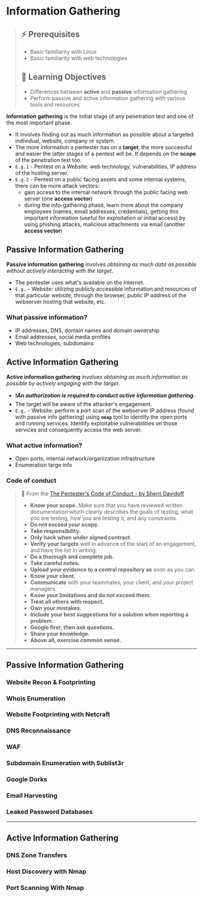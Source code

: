 # Information Gathering

> ## ⚡ Prerequisites
>
> - Basic familiarity with Linux
> - Basic familiarity with web technologies
>
> ## 📕 Learning Objectives
>
> - Differences between **active** and **passive** information gathering
> - Perform passive and active information gathering with various tools and resources
>

**Information gathering** is the initial stage of any penetration test and one of the most important phase.

- It involves finding out as much information as possible about a targeted individual, website, company or system.
- The more information a pentester has on a **target**, the more successful and easier the latter stages of a pentest will be. It depends on the **scope** of the penetration test too.
- `E.g.1` - Pentest on a Website: web technology, vulnerabilities, IP address of the hosting server.
- `E.g.2` - Pentest on a public facing assets and some internal systems, there can be more attack vectors:
  - gain access to the internal network through the public facing web server (one **access vector**)
  - during the info-gathering phase, learn more about the company employees (names, email addresses, credentials), getting this important information (useful for exploitation or initial access) by using phishing attacks, malicious attachments via email (another **access vector**)


## Passive Information Gathering

**Passive information gathering** involves *obtaining as much data as possible without actively interacting with the target*. 

- The pentester uses what's available on the Internet.
- `E.g.` - Website: utilizing publicly accessible information and resources of that particular website, through the browser, public IP address of the webserver hosting that website, etc.

### What passive information?

- IP addresses, DNS, domain names and domain ownership
- Email addresses, social media profiles
- Web technologies, subdomains

## Active Information Gathering

**Active information gathering** involves *obtaining as much information as possible by actively engaging with the target*.

- ❗***An authorization is required to conduct active information gathering.***
- The target will be aware of the attacker's engagement.
- `E.g.` - Website: perform a port scan of the webserver IP address (found with passive info gathering) using **`nmap`** tool to identify the open ports and running services. Identify exploitable vulnerabilities on those services and consequently access the web server.

### What active information?

- Open ports, internal network/organization infrastructure
- Enumeration targe info

### Code of conduct

> 📌 From the [The Pentester's Code of Conduct - by Sherri Davidoff](https://www.lmgsecurity.com/the-pentesters-code-of-conduct-rules-that-keep-everyone-safe/)
>
> - **Know your scope.** Make sure that you have reviewed written documentation which clearly describes the goals of testing, what you are testing, how you are testing it, and any constraints.
> - **Do not exceed your scope.**
> - **Take responsibility.**
> - **Only hack when under signed contract.**
> - **Verify your targets** well in advance of the start of an engagement, and have the list in writing.
> - **Do a thorough and complete job.**
> - **Take careful notes.**
> - **Upload your evidence to a central repository as** soon as you can.
> - **Know your client.**
> - **Communicate** with your teammates, your client, and your project managers.
> - **Know your limitations and do not exceed them.**
> - **Treat all others with respect.**
> - **Own your mistakes.**
> - **Include your best suggestions for a solution when reporting a problem.**
> - **Google first, then ask questions.**
> - **Share your knowledge.**
> - **Above all, exercise common sense.**

------

## Passive Information Gathering

### Website Recon & Footprinting

### Whois Enumeration

### Website Footprinting with Netcraft

### DNS Reconnaissance

### WAF

### Subdomain Enumeration with Sublist3r

### Google Dorks

### Email Harvesting

### Leaked Password Databases

------

## Active Information Gathering

### DNS Zone Transfers

### Host Discovery with Nmap

### Port Scanning With Nmap
